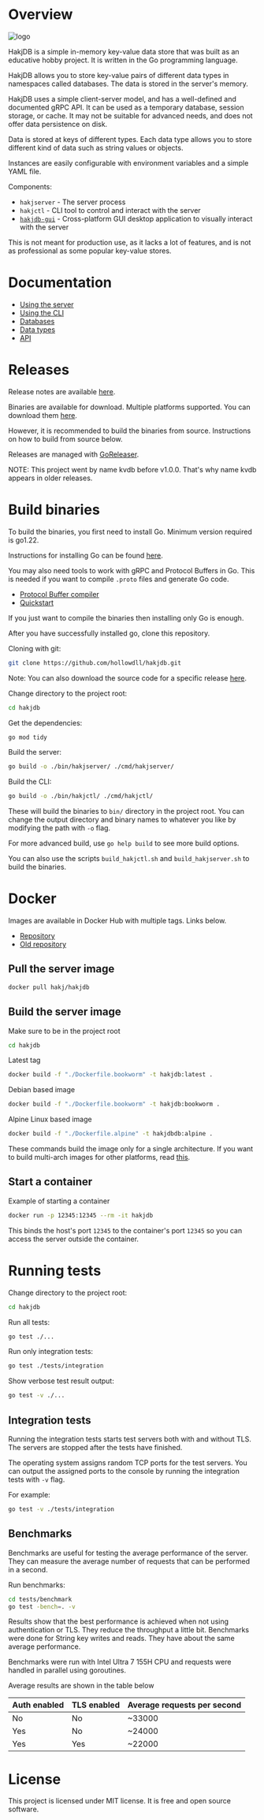 # Overview

![logo](./docs/logos/logo_full.png)

HakjDB is a simple in-memory key-value data store that was built as an educative hobby project. It is written in the Go programming language.

HakjDB allows you to store key-value pairs of different data types in namespaces called databases. The data is stored in the server's memory.

HakjDB uses a simple client-server model, and has a well-defined and documented gRPC API. It can be used as a temporary database, session storage, or cache. It may not be suitable for advanced needs, and does not offer data persistence on disk.

Data is stored at keys of different types. Each data type allows you to store different kind of data such as string values or objects.

Instances are easily configurable with environment variables and a simple YAML file.

Components:
- `hakjserver` - The server process
- `hakjctl` - CLI tool to control and interact with the server
- [`hakjdb-gui`](https://github.com/hollowdll/hakjdb-gui) - Cross-platform GUI desktop application to visually interact with the server

This is not meant for production use, as it lacks a lot of features, and is not as professional as some popular key-value stores.

# Documentation

- [Using the server](./docs/hakjserver.md)
- [Using the CLI](./docs/hakjctl.md)
- [Databases](./docs/databases.md)
- [Data types](./docs/datatypes.md)
- [API](./docs/api.md)

# Releases

Release notes are available [here](./docs/changelog/).

Binaries are available for download. Multiple platforms supported. You can download them [here](https://github.com/hollowdll/hakjdb/releases).

However, it is recommended to build the binaries from source. Instructions on how to build from source below.

Releases are managed with [GoReleaser](https://goreleaser.com/).

NOTE: This project went by name kvdb before v1.0.0. That's why name kvdb appears in older releases.

# Build binaries

To build the binaries, you first need to install Go. Minimum version required is go1.22.

Instructions for installing Go can be found [here](https://go.dev/doc/install).

You may also need tools to work with gRPC and Protocol Buffers in Go. This is needed if you want to compile `.proto` files and generate Go code.

- [Protocol Buffer compiler](https://github.com/protocolbuffers/protobuf#protobuf-compiler-installation)
- [Quickstart](https://grpc.io/docs/languages/go/quickstart/)

If you just want to compile the binaries then installing only Go is enough.

After you have successfully installed go, clone this repository.

Cloning with git:
```sh
git clone https://github.com/hollowdll/hakjdb.git
```

Note: You can also download the source code for a specific release [here](https://github.com/hollowdll/hakjdb/releases).

Change directory to the project root:
```sh
cd hakjdb
```

Get the dependencies:
```sh
go mod tidy
```

Build the server:
```sh
go build -o ./bin/hakjserver/ ./cmd/hakjserver/
```

Build the CLI:
```sh
go build -o ./bin/hakjctl/ ./cmd/hakjctl/
```

These will build the binaries to `bin/` directory in the project root. You can change the output directory and binary names to whatever you like by modifying the path with `-o` flag.

For more advanced build, use `go help build` to see more build options.

You can also use the scripts `build_hakjctl.sh` and `build_hakjserver.sh` to build the binaries.

# Docker

Images are available in Docker Hub with multiple tags. Links below.

- [Repository](https://hub.docker.com/r/hakj/hakjdb)
- [Old repository](https://hub.docker.com/r/hakj/kvdb)


## Pull the server image

```sh
docker pull hakj/hakjdb
```

## Build the server image

Make sure to be in the project root
```sh
cd hakjdb
```
Latest tag
```sh
docker build -f "./Dockerfile.bookworm" -t hakjdb:latest .
```
Debian based image
```sh
docker build -f "./Dockerfile.bookworm" -t hakjdb:bookworm .
```
Alpine Linux based image
```sh
docker build -f "./Dockerfile.alpine" -t hakjdbdb:alpine .
```

These commands build the image only for a single architecture. If you want to build multi-arch images for other platforms, read [this](https://docs.docker.com/build/building/multi-platform/).

## Start a container

Example of starting a container
```sh
docker run -p 12345:12345 --rm -it hakjdb
```
This binds the host's port `12345` to the container's port `12345` so you can access the server outside the container.

# Running tests

Change directory to the project root:
```sh
cd hakjdb
```

Run all tests:
```sh
go test ./...
```

Run only integration tests:
```sh
go test ./tests/integration
```

Show verbose test result output:
```sh
go test -v ./...
```

## Integration tests

Running the integration tests starts test servers both with and without TLS. The servers are stopped after the tests have finished. 

The operating system assigns random TCP ports for the test servers. You can output the assigned ports to the console by running the integration tests with `-v` flag.

For example:
```sh
go test -v ./tests/integration
```

## Benchmarks

Benchmarks are useful for testing the average performance of the server. They can measure the average number of requests that can be performed in a second.

Run benchmarks:
```sh
cd tests/benchmark
go test -bench=. -v
```

Results show that the best performance is achieved when not using authentication or TLS. They reduce the throughput a little bit. Benchmarks were done for String key writes and reads. They have about the same average performance.

Benchmarks were run with Intel Ultra 7 155H CPU and requests were handled in parallel using goroutines.

Average results are shown in the table below

Auth enabled | TLS enabled | Average requests per second
-------------|-------------|----------------------------
No           | No          | ~33000
Yes          | No          | ~24000
Yes          | Yes         | ~22000

# License

This project is licensed under MIT license. It is free and open source software.
